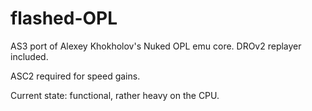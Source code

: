 # flashed-OPL
AS3 port of Alexey Khokholov's Nuked OPL emu core. DROv2 replayer included.

ASC2 required for speed gains.

Current state: functional, rather heavy on the CPU.
